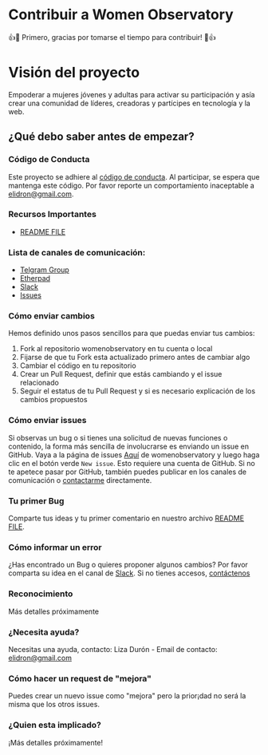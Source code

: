 # Contribuir a Women Observatory

👍🎉 Primero, gracias por tomarse el tiempo para contribuir! 🎉👍

# Visión del proyecto

Empoderar a mujeres jóvenes y adultas para activar su participación y asía crear una comunidad de líderes, creadoras y partícipes en tecnología y la web.

## ¿Qué debo saber antes de empezar?

### Código de Conducta

Este proyecto se adhiere al [código de conducta](https://www.mozilla.org/en-US/about/governance/policies/participation/). Al participar, se espera que mantenga este código. Por favor reporte un comportamiento inaceptable a elidron@gmail.com.

### Recursos Importantes
* [README FILE](https://github.com/elidron/womenobservatory/blob/master/README.md)

### Lista de canales de comunicación:
* [Telgram Group](https://t.me/joinchat/AAAAAEOtoReBDkdVfXwPvg)
* [Etherpad](https://public.etherpad-mozilla.org/p/womenobservatory)
* [Slack](https://join.slack.com/womenobservatory/shared_invite/MTg4OTAyNTkxMzQ1LTE0OTYwNzczNDAtNmJjNDU3MWQzNA)
* [Issues](https://github.com/elidron/womenobservatory/issues)

### Cómo enviar cambios
Hemos definido unos pasos sencillos para que puedas enviar tus cambios:
1. Fork al repositorio womenobservatory en tu cuenta o local
2. Fijarse de que tu Fork esta actualizado primero antes de cambiar algo
3. Cambiar el código en tu repositorio
4. Crear un Pull Request, definir que estás cambiando y el issue relacionado
5. Seguir el estatus de tu Pull Request y si es necesario explicación de los cambios propuestos

### Cómo enviar issues
Si observas un bug o si tienes una solicitud de nuevas funciones o contenido, la forma más sencilla de involucrarse es enviando un issue en GitHub. Vaya a la página de issues [Aquí](https://github.com/elidron/womenobservatory/issues) de womenobservatory y luego haga clic en el botón verde `New issue`. Esto requiere una cuenta de GitHub. Si no te apetece pasar por GitHub, también puedes publicar en los canales de comunicación o [contactarme](mailto:elidron@gmail.com) directamente.

### Tu primer Bug
Comparte tus ideas y tu primer comentario en nuestro archivo [README FILE](https://github.com/elidron/womenobservatory/blob/master/README.md).

### Cómo informar un error
¿Has encontrado un Bug o quieres proponer algunos cambios? Por favor comparta su idea en el canal de [Slack](https://join.slack.com/womenobservatory/shared_invite/MTg4OTAyNTkxMzQ1LTE0OTYwNzczNDAtNmJjNDU3MWQzNA). Si no tienes accesos, [contáctenos](mailto:edovio@gmail.com)

### Reconocimiento
Más detalles próximamente

### ¿Necesita ayuda?
Necesitas una ayuda, contacto: Liza Durón - Email de contacto: elidron@gmail.com

### Cómo hacer un request de "mejora"
Puedes crear un nuevo issue como "mejora" pero la prior¡dad no será la misma que los otros issues.

### ¿Quien esta implicado?
¡Más detalles próximamente!
















